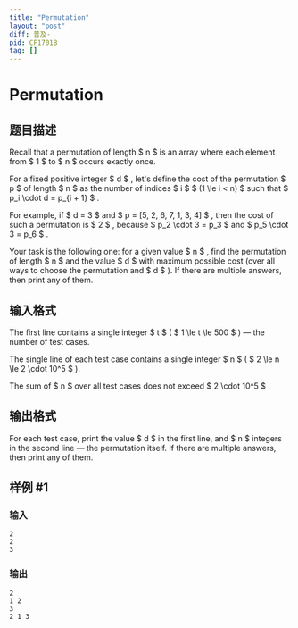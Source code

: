 ```yaml
---
title: "Permutation"
layout: "post"
diff: 普及-
pid: CF1701B
tag: []
---
```


# Permutation

## 题目描述

Recall that a permutation of length $ n $ is an array where each element from $ 1 $ to $ n $ occurs exactly once.

For a fixed positive integer $ d $ , let's define the cost of the permutation $ p $ of length $ n $ as the number of indices $ i $ $ (1 \le i < n) $ such that $ p_i \cdot d = p_{i + 1} $ .

For example, if $ d = 3 $ and $ p = [5, 2, 6, 7, 1, 3, 4] $ , then the cost of such a permutation is $ 2 $ , because $ p_2 \cdot 3 = p_3 $ and $ p_5 \cdot 3 = p_6 $ .

Your task is the following one: for a given value $ n $ , find the permutation of length $ n $ and the value $ d $ with maximum possible cost (over all ways to choose the permutation and $ d $ ). If there are multiple answers, then print any of them.

## 输入格式

The first line contains a single integer $ t $ ( $ 1 \le t \le 500 $ ) — the number of test cases.

The single line of each test case contains a single integer $ n $ ( $ 2 \le n \le 2 \cdot 10^5 $ ).

The sum of $ n $ over all test cases does not exceed $ 2 \cdot 10^5 $ .

## 输出格式

For each test case, print the value $ d $ in the first line, and $ n $ integers in the second line — the permutation itself. If there are multiple answers, then print any of them.

## 样例 #1

### 输入

```
2
2
3
```

### 输出

```
2
1 2
3
2 1 3
```

